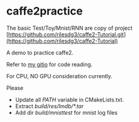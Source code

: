 # caffe2practice

The basic Test/Toy/Mnist/RNN are copy of project [https://github.com/rilesdg3/caffe2-Tutorial.git](https://github.com/rilesdg3/caffe2-Tutorial)

A demo to practice caffe2.

Refer to [my gitio](https://fulltopic.github.io/) for code reading.

For CPU, NO GPU consideration currently.

Please 
* Update all *PATH* variable in CMakeLists.txt.
* Extract *build/res/lmdb/\*.tar*
* Add dir *build/mnisttest* for mnist log files
